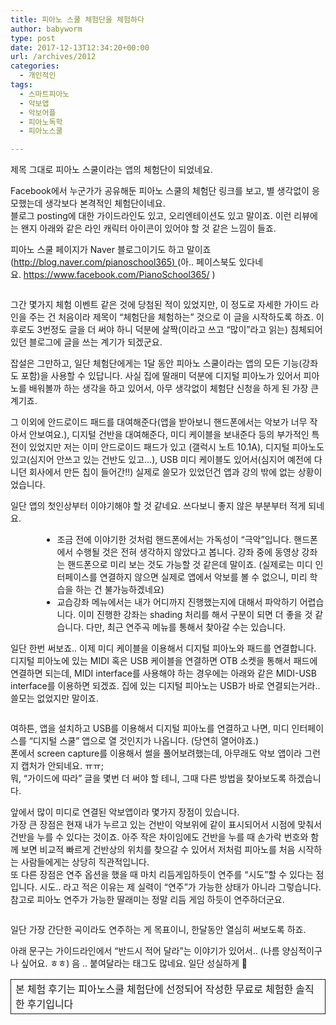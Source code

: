 ```yaml
---
title: 피아노 스쿨 체험단을 체험하다
author: babyworm
type: post
date: 2017-12-13T12:34:20+00:00
url: /archives/2012
categories:
  - 개인적인
tags:
  - 스마트피아노
  - 악보앱
  - 악보어플
  - 피아노독학
  - 피아노스쿨

---
```

제목 그대로 피아노 스쿨이라는 앱의 체험단이 되었네요.

Facebook에서 누군가가 공유해둔 피아노 스쿨의 체험단 링크를 보고, 별 생각없이 응모했는데 생각보다 본격적인 체험단이네요.  
블로그 posting에 대한 가이드라인도 있고, 오리엔테이션도 있고 말이죠. 이런 리뷰에는 왠지 아래와 같은 라인 캐릭터 아이콘이 있어야 할 것 같은 느낌이 들죠.

피아노 스쿨 페이지가 Naver 블로그이기도 하고 말이죠 ([http://blog.naver.com/pianoschool365) ][1](아.. 페이스북도 있다네요. https://www.facebook.com/PianoSchool365/ )

<img decoding="async" src="https://i0.wp.com/babyworm.net/wordpress/wp-content/uploads/2017/12/121317_1232_1.png?w=625" alt="" data-recalc-dims="1" /> 

그간 몇가지 체험 이벤트 같은 것에 당첨된 적이 있었지만, 이 정도로 자세한 가이드 라인을 주는 건 처음이라 제목이 &#8220;체험단을 체험하는&#8221; 것으로 이 글을 시작하도록 하죠. 이후로도 3번정도 글을 더 써야 하니 덕분에 살짝(이라고 쓰고 &#8220;많이&#8221;라고 읽는) 침체되어 있던 블로그에 글을 쓰는 계기가 되겠군요.

잡설은 그만하고, 일단 체험단에게는 1달 동안 피아노 스쿨이라는 앱의 모든 기능(강좌도 포함)을 사용할 수 있답니다. 사실 집에 딸래미 덕분에 디지털 피아노가 있어서 피아노를 배워볼까 하는 생각을 하고 있어서, 아무 생각없이 체험단 신청을 하게 된 가장 큰 계기죠.

그 이외에 안드로이드 패드를 대여해준다(앱을 받아보니 핸드폰에서는 악보가 너무 작아서 안보여요.), 디지털 건반을 대여해준다, 미디 케이블을 보내준다 등의 부가적인 특전이 있었지만 저는 이미 안드로이드 패드가 있고 (갤럭시 노트 10.1A), 디지털 피아노도 있고(심지어 안쓰고 있는 건반도 있고…), USB 미디 케이블도 있어서(심지어 예전에 다니던 회사에서 만든 칩이 들어간!!) 실제로 쓸모가 있었던건 앱과 강의 밖에 없는 상황이었습니다.

일단 앱의 첫인상부터 이야기해야 할 것 같네요. 쓰다보니 좋지 않은 부분부터 적게 되네요.

<ul style="margin-left: 38pt;">
  <li>
    조금 전에 이야기한 것처럼 핸드폰에서는 가독성이 &#8220;극악&#8221;입니다. 핸드폰에서 수행될 것은 전혀 생각하지 않았다고 봅니다. 강좌 중에 동영상 강좌는 핸드폰으로 미리 보는 것도 가능할 것 같은데 말이죠. (실제로는 미디 인터페이스를 연결하지 않으면 실제로 앱에서 악보를 볼 수 없으니, 미리 학습을 하는 건 불가능하겠네요)
  </li>
  <li>
    교습강좌 메뉴에서는 내가 어디까지 진행했는지에 대해서 파악하기 어렵습니다. 이미 진행한 강좌는 shading 처리를 해서 구분이 되면 더 좋을 것 같습니다. 다만, 최근 연주곡 메뉴를 통해서 찾아갈 수는 있습니다.
  </li>
</ul>

일단 한번 써보죠.. 이제 미디 케이블을 이용해서 디지털 피아노와 패드를 연결합니다. 디지털 피아노에 있는 MIDI 혹은 USB 케이블을 연결하면 OTB 소켓을 통해서 패드에 연결하면 되는데, MIDI interface를 사용해야 하는 경우에는 아래와 같은 MIDI-USB interface를 이용하면 되겠죠. 집에 있는 디지털 피아노는 USB가 바로 연결되는거라.. 쓸모는 없었지만 말이죠.

<img decoding="async" src="https://i0.wp.com/babyworm.net/wordpress/wp-content/uploads/2017/12/121317_1232_2.jpg?w=625" alt="" data-recalc-dims="1" /> 

여하튼, 앱을 설치하고 USB를 이용해서 디지털 피아노를 연결하고 나면, 미디 인터페이스를 &#8220;디지털 스쿨&#8221; 앱으로 열 것인지가 나옵니다. (당연히 열어야죠.)  
폰에서 screen capture를 이용해서 썰을 풀어보려했는데, 아무래도 악보 앱이라 그런지 캡처가 안되네요. ㅠㅠ;  
뭐, &#8220;가이드에 따라&#8221; 글을 몇번 더 써야 할 테니, 그때 다른 방법을 찾아보도록 하겠습니다.

앞에서 많이 미디로 연결된 악보앱이라 몇가지 장점이 있습니다.  
가장 큰 장점은 현재 내가 누르고 있는 건반이 악보위에 같이 표시되어서 시점에 맞춰서 건반을 누를 수 있다는 것이죠. 아주 작은 차이임에도 건반을 누를 때 손가락 번호와 함께 보면 비교적 빠르게 건반상의 위치를 찾으갈 수 있어서 저처럼 피아노를 처음 시작하는 사람들에게는 상당히 직관적입니다.  
또 다른 장점은 연주 옵션을 했을 때 마치 리듬게임하듯이 연주를 &#8220;시도&#8221;할 수 있다는 점입니다. 시도.. 라고 적은 이유는 제 실력이 &#8220;연주&#8221;가 가능한 상태가 아니라 그렇습니다.  
참고로 피아노 연주가 가능한 딸래미는 정말 리듬 게임 하듯이 연주하더군요.

<img decoding="async" src="https://i0.wp.com/babyworm.net/wordpress/wp-content/uploads/2017/12/121317_1232_3.jpg?w=625" alt="" data-recalc-dims="1" /> 

일단 가장 간단한 곡이라도 연주하는 게 목표이니, 한달동안 열심히 써보도록 하죠.

아래 문구는 가이드라인에서 &#8220;반드시 적어 달라&#8221;는 이야기가 있어서.. (나름 양심적이구나 싶어요. ㅎㅎ) 음 .. 붙여달라는 태그도 많네요. 일단 성실하게 🙂

<div>
  <table style="border-collapse: collapse; height: 80px;" border="0" width="771">
    <colgroup> <col style="width: 623px;" /></colgroup> <tr>
      <td style="padding-left: 7px; padding-right: 7px; border: solid 0.5pt;">
        <span style="font-family: 맑은 고딕;">본 체험 후기는 피아노스쿨 체험단에 선정되어 작성한 무료로 체험한 솔직한 후기입니다</span>
      </td>
    </tr>
  </table>
</div>

 [1]: http://blog.naver.com/pianoschool365